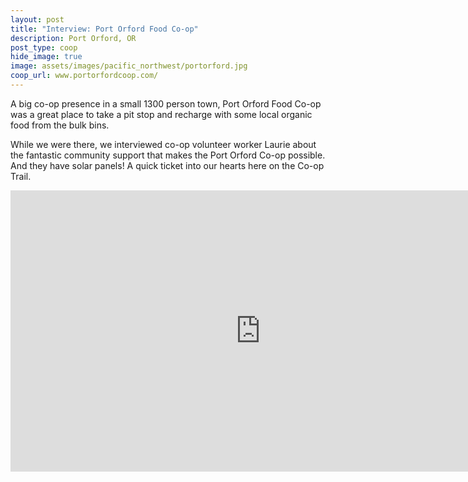 ```yaml
---
layout: post
title: "Interview: Port Orford Food Co-op"
description: Port Orford, OR
post_type: coop
hide_image: true
image: assets/images/pacific_northwest/portorford.jpg
coop_url: www.portorfordcoop.com/
---
```


A big co-op presence in a small 1300 person town, Port Orford Food Co-op was a great place to take a pit stop and recharge with some local organic food from the bulk bins.

While we were there, we interviewed co-op volunteer worker Laurie about the fantastic community support that makes the Port Orford Co-op possible. And they have solar panels! A quick ticket into our hearts here on the Co-op Trail.

<div class="iframe-wrapper">
<iframe width="800" height="450" src="https://www.youtube.com/embed/a_PyTgyrW7g" title="YouTube video player" frameborder="0" allow="accelerometer; autoplay; clipboard-write; encrypted-media; gyroscope; picture-in-picture" allowfullscreen></iframe>
</div>